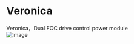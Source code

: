 # Veronica
Veronica，Dual FOC drive control power module  
![image](https://github.com/Jianghanlin/Veronica/tree/main/Pictures/Veronica.png)
